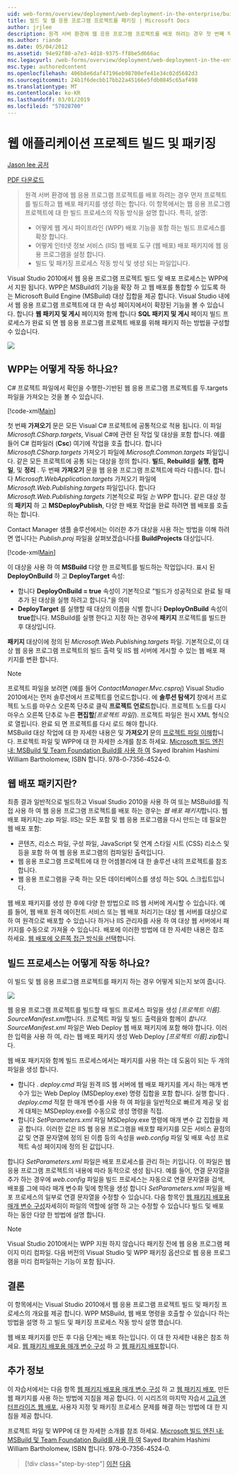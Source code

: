 ```yaml
---
uid: web-forms/overview/deployment/web-deployment-in-the-enterprise/building-and-packaging-web-application-projects
title: 빌드 및 웹 응용 프로그램 프로젝트를 패키징 | Microsoft Docs
author: jrjlee
description: 원격 서버 환경에 웹 응용 프로그램 프로젝트를 배포 하려는 경우 첫 번째 작업 프로젝트를 빌드하고 웹 배포 팩을 생성 하는 중...
ms.author: riande
ms.date: 05/04/2012
ms.assetid: 94e92f80-a7e3-4d18-9375-ff8be5d666ac
msc.legacyurl: /web-forms/overview/deployment/web-deployment-in-the-enterprise/building-and-packaging-web-application-projects
msc.type: authoredcontent
ms.openlocfilehash: 406b8e6daf47196eb98700efe41e34c02d5682d3
ms.sourcegitcommit: 24b1f6decbb17bb22a45166e5fdb0845c65af498
ms.translationtype: MT
ms.contentlocale: ko-KR
ms.lasthandoff: 03/01/2019
ms.locfileid: "57028700"
---
```

<a name="building-and-packaging-web-application-projects"></a>웹 애플리케이션 프로젝트 빌드 및 패키징
====================
[Jason lee 공저](https://github.com/jrjlee)

[PDF 다운로드](https://msdnshared.blob.core.windows.net/media/MSDNBlogsFS/prod.evol.blogs.msdn.com/CommunityServer.Blogs.Components.WeblogFiles/00/00/00/63/56/8130.DeployingWebAppsInEnterpriseScenarios.pdf)

> 원격 서버 환경에 웹 응용 프로그램 프로젝트를 배포 하려는 경우 먼저 프로젝트를 빌드하고 웹 배포 패키지를 생성 하는 합니다. 이 항목에서는 웹 응용 프로그램 프로젝트에 대 한 빌드 프로세스의 작동 방식을 설명 합니다. 특히, 설명:
> 
> - 어떻게 웹 게시 파이프라인 (WPP) 배포 기능을 포함 하는 빌드 프로세스를 확장 합니다.
> - 어떻게 인터넷 정보 서비스 (IIS) 웹 배포 도구 (웹 배포) 배포 패키지에 웹 응용 프로그램을 설정 합니다.
> - 빌드 및 패키징 프로세스 작동 방식 및 생성 되는 파일입니다.


Visual Studio 2010에서 웹 응용 프로그램 프로젝트 빌드 및 배포 프로세스는 WPP에서 지원 됩니다. WPP은 MSBuild의 기능을 확장 하 고 웹 배포를 통합할 수 있도록 하는 Microsoft Build Engine (MSBuild) 대상 집합을 제공 합니다. Visual Studio 내에서 웹 응용 프로그램 프로젝트에 대 한 속성 페이지에서이 확장된 기능을 볼 수 있습니다. 합니다 **웹 패키지 및 게시** 페이지와 함께 합니다 **SQL 패키지 및 게시** 페이지 빌드 프로세스가 완료 되 면 웹 응용 프로그램 프로젝트 배포를 위해 패키지 하는 방법을 구성할 수 있습니다.

![](building-and-packaging-web-application-projects/_static/image1.png)

## <a name="how-does-the-wpp-work"></a>WPP는 어떻게 작동 하나요?

C# 프로젝트 파일에서 확인을 수행한-기반된 웹 응용 프로그램 프로젝트를 두.targets 파일을 가져오는 것을 볼 수 있습니다.


[!code-xml[Main](building-and-packaging-web-application-projects/samples/sample1.xml)]


첫 번째 **가져오기** 문은 모든 Visual C# 프로젝트에 공통적으로 적용 됩니다. 이 파일 *Microsoft.CSharp.targets*, Visual C#에 관련 된 작업 및 대상을 포함 합니다. 예를 들어 C# 컴파일러 (**Csc**) 여기에 작업을 호출 합니다. 합니다 *Microsoft.CSharp.targets* 가져오기 파일에 *Microsoft.Common.targets* 파일입니다. 같은 모든 프로젝트에 공통 되는 대상을 정의 합니다. **빌드**, **Rebuild**를 **실행**, **컴파일**, 및 **정리** . 두 번째 **가져오기** 문을 웹 응용 프로그램 프로젝트에 따라 다릅니다. 합니다 *Microsoft.WebApplication.targets* 가져오기 파일에 *Microsoft.Web.Publishing.targets* 파일입니다. 합니다 *Microsoft.Web.Publishing.targets* 기본적으로 파일 *는* WPP 합니다. 같은 대상 정의 **패키지** 하 고 **MSDeployPublish**, 다양 한 배포 작업을 완료 하려면 웹 배포를 호출 하는 합니다.

Contact Manager 샘플 솔루션에서는 이러한 추가 대상을 사용 하는 방법을 이해 하려면 엽니다는 *Publish.proj* 파일을 살펴보겠습니다를 **BuildProjects** 대상입니다.


[!code-xml[Main](building-and-packaging-web-application-projects/samples/sample2.xml)]


이 대상을 사용 하 여 **MSBuild** 다양 한 프로젝트를 빌드하는 작업입니다. 표시 된 **DeployOnBuild** 하 고 **DeployTarget** 속성:

- 합니다 **DeployOnBuild = true** 속성이 기본적으로 "빌드가 성공적으로 완료 될 때 추가 된 대상을 실행 하려고 합니다."을 의미
- **DeployTarget** 를 실행할 때 대상의 이름을 식별 합니다 **DeployOnBuild** 속성이 **true**합니다. MSBuild를 실행 한다고 지정 하는 경우에 **패키지** 프로젝트를 빌드한 후 대상입니다.

**패키지** 대상이에 정의 된 *Microsoft.Web.Publishing.targets* 파일. 기본적으로,이 대상 웹 응용 프로그램 프로젝트의 빌드 출력 및 IIS 웹 서버에 게시할 수 있는 웹 배포 패키지를 변환 합니다.

> [!NOTE]
> 프로젝트 파일을 보려면 (예를 들어 <em>ContactManager.Mvc.csproj</em>) Visual Studio 2010에서는 먼저 솔루션에서 프로젝트를 언로드합니다. 에 <strong>솔루션 탐색기</strong> 창에서 프로젝트 노드를 마우스 오른쪽 단추로 클릭 <strong>프로젝트 언로드</strong>합니다. 프로젝트 노드를 다시 마우스 오른쪽 단추로 누른 <strong>편집할</strong><em>[프로젝트 파일]</em>). 프로젝트 파일은 원시 XML 형식으로 열립니다. 완료 되 면 프로젝트를 다시 로드 해야 합니다.  
> MSBuild 대상 작업에 대 한 자세한 내용은 및 <strong>가져오기</strong> 문의 [프로젝트 파일 이해](understanding-the-project-file.md)합니다. 프로젝트 파일 및 WPP에 대 한 자세한 소개를 참조 하세요. [Microsoft 빌드 엔진 내: MSBuild 및 Team Foundation Build를 사용 하 여](http://amzn.com/0735645248) Sayed Ibrahim Hashimi William Bartholomew, ISBN 합니다. 978-0-7356-4524-0.


## <a name="what-is-a-web-deployment-package"></a>웹 배포 패키지란?

최종 결과 일반적으로 빌드하고 Visual Studio 2010을 사용 하 여 또는 MSBuild를 직접 사용 하 여 웹 응용 프로그램 프로젝트를 배포 하는 경우는 *웹 배포 패키지*합니다. 웹 배포 패키지는.zip 파일. IIS는 모든 포함 및 웹 응용 프로그램을 다시 만드는 데 필요한 웹 배포 포함:

- 콘텐츠, 리소스 파일, 구성 파일, JavaScript 및 연계 스타일 시트 (CSS) 리소스 및 등을 포함 하 여 웹 응용 프로그램의 컴파일된 출력입니다.
- 웹 응용 프로그램 프로젝트에 대 한 어셈블리에 대 한 솔루션 내의 프로젝트를 참조 합니다.
- 웹 응용 프로그램을 구축 하는 모든 데이터베이스를 생성 하는 SQL 스크립트입니다.

웹 배포 패키지를 생성 한 후에 다양 한 방법으로 IIS 웹 서버에 게시할 수 있습니다. 예를 들어, 웹 배포 원격 에이전트 서비스 또는 웹 배포 처리기는 대상 웹 서버를 대상으로 하 여 원격으로 배포할 수 있습니다 하거나 IIS 관리자를 사용 하 여 대상 웹 서버에서 패키지를 수동으로 가져올 수 있습니다. 배포에 이러한 방법에 대 한 자세한 내용은 참조 하세요. [웹 배포에 오른쪽 접근 방식을 선택](../configuring-server-environments-for-web-deployment/choosing-the-right-approach-to-web-deployment.md)합니다.

## <a name="how-does-the-build-process-work"></a>빌드 프로세스는 어떻게 작동 하나요?

이 빌드 및 웹 응용 프로그램 프로젝트를 패키지 하는 경우 어떻게 되는지 보여 줍니다.

![](building-and-packaging-web-application-projects/_static/image2.png)

웹 응용 프로그램 프로젝트를 빌드할 때 빌드 프로세스 파일을 생성 *[프로젝트 이름]. SourceManifest.xml*합니다. 프로젝트 파일 및 빌드 출력을와 함께이 *합니다. SourceManifest.xml* 파일은 Web Deploy 웹 배포 패키지에 포함 해야 합니다. 이러한 입력을 사용 하 여, 라는 웹 배포 패키지 생성 Web Deploy *[프로젝트 이름].zip*합니다.

웹 배포 패키지와 함께 빌드 프로세스에서는 패키지를 사용 하는 데 도움이 되는 두 개의 파일을 생성 합니다.

- 합니다 *. deploy.cmd* 파일 원격 IIS 웹 서버에 웹 배포 패키지를 게시 하는 매개 변수가 있는 Web Deploy (MSDeploy.exe) 명령 집합을 포함 합니다. 실행 합니다 *. deploy.cmd* 적절 한 매개 변수를 사용 하 여 파일을 일반적으로 빠르게 제공 및 쉽게 대체는 MSDeploy.exe를 수동으로 생성 명령을 직접.
- 합니다 *SetParameters.xml* 파일 MSDeploy.exe 명령에 매개 변수 값 집합을 제공 합니다. 이러한 값은 IIS 웹 응용 프로그램을 배포할 패키지를 모든 서비스 끝점의 값 및 연결 문자열에 정의 된 이름 등의 속성을 *web.config* 파일 및 배포 속성 프로젝트 속성 페이지에 정의 된 값입니다.

합니다 *SetParameters.xml* 파일은 배포 프로세스를 관리 하는 키입니다. 이 파일은 웹 응용 프로그램 프로젝트의 내용에 따라 동적으로 생성 됩니다. 예를 들어, 연결 문자열을 추가 하는 경우에 *web.config* 파일을 빌드 프로세스는 자동으로 연결 문자열을 검색, 배포를 그에 따라 매개 변수화 및에 항목을 생성 합니다  *SetParameters.xml* 파일을 배포 프로세스의 일부로 연결 문자열을 수정할 수 있습니다. 다음 항목인 [웹 패키지 배포용 매개 변수 구성](configuring-parameters-for-web-package-deployment.md)자세히이 파일의 역할에 설명 하 고는 수정할 수 있습니다 빌드 및 배포 하는 동안 다양 한 방법에 설명 합니다.

> [!NOTE]
> Visual Studio 2010에서는 WPP 지원 하지 않습니다 패키징 전에 웹 응용 프로그램 페이지 미리 컴파일. 다음 버전의 Visual Studio 및 WPP 패키징 옵션으로 웹 응용 프로그램을 미리 컴파일하는 기능이 포함 됩니다.


## <a name="conclusion"></a>결론

이 항목에서는 Visual Studio 2010에서 웹 응용 프로그램 프로젝트 빌드 및 패키징 프로세스의 개요를 제공 합니다. WPP MSBuild, 웹 배포 명령을 호출할 수 있습니다 하는 방법을 설명 하 고 빌드 및 패키징 프로세스 작동 방식 설명 했습니다.

웹 배포 패키지를 만든 후 다음 단계는 배포 하는입니다. 이 대 한 자세한 내용은 참조 하세요. [웹 패키지 배포용 매개 변수 구성](configuring-parameters-for-web-package-deployment.md) 하 고 [웹 패키지 배포](deploying-web-packages.md)합니다.

## <a name="further-reading"></a>추가 정보

이 자습서에서는 다음 항목 [웹 패키지 배포용 매개 변수 구성](configuring-parameters-for-web-package-deployment.md) 하 고 [웹 패키지 배포](deploying-web-packages.md), 만든 웹 패키지를 사용 하는 방법에 지침을 제공 합니다. 이 시리즈의 마지막 자습서 [고급 엔터프라이즈 웹 배포](../advanced-enterprise-web-deployment/advanced-enterprise-web-deployment.md), 사용자 지정 및 패키징 프로세스 문제를 해결 하는 방법에 대 한 지침을 제공 합니다.

프로젝트 파일 및 WPP에 대 한 자세한 소개를 참조 하세요. [Microsoft 빌드 엔진 내: MSBuild 및 Team Foundation Build를 사용 하 여](http://amzn.com/0735645248) Sayed Ibrahim Hashimi William Bartholomew, ISBN 합니다. 978-0-7356-4524-0.

> [!div class="step-by-step"]
> [이전](understanding-the-build-process.md)
> [다음](configuring-parameters-for-web-package-deployment.md)
